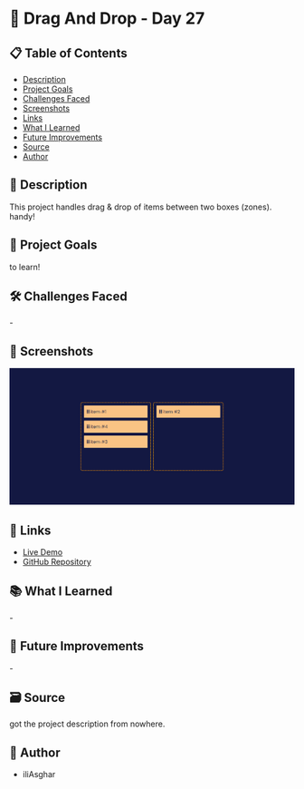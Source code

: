 # 🚀 Drag And Drop - Day 27

## 📋 Table of Contents

- [Description](#📖-description)
- [Project Goals](#🎯-project-goals)
- [Challenges Faced](#🛠-challenges-faced)
- [Screenshots](#📸-screenshots)
- [Links](#🔗-links)
- [What I Learned](#📚-what-i-learned)
- [Future Improvements](#🚀-future-improvements)
- [Source](#🗃️-source)
- [Author](#👤-author)

## 📖 Description

This project handles drag & drop of items between two boxes (zones). handy!

## 🎯 Project Goals

to learn!

## 🛠 Challenges Faced

\-

## 📸 Screenshots

![screenshot](<../../project screenshots/27.png>)

## 🔗 Links

- [Live Demo](https://iliasghar.github.io/100-Days--100--Frontend--Challanges/projects/027-%20Drag%20And%20Drop/)
- [GitHub Repository](https://github.com/iliAsghar/100-Days--100--Frontend--Challanges/tree/main/projects/027-%20Drag%20And%20Drop)

## 📚 What I Learned

\-

## 🚀 Future Improvements

\-

## 🗃️ Source

got the project description from nowhere.

## 👤 Author

- iliAsghar